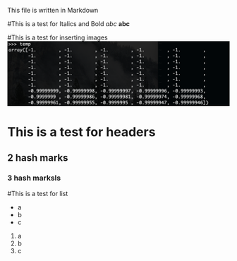 This file is written in Markdown

#This is a test for Italics and Bold
_abc_
**abc**

#This is a test for inserting images
![temp](images/temp.png)

# This is a test for headers
## 2 hash marks
### 3 hash marksls

#This is a test for list
* a
* b
* c

1. a
2. b
3. c
